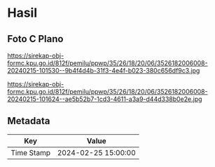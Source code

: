 # Hasil

## Foto C Plano

https://sirekap-obj-formc.kpu.go.id/812f/pemilu/ppwp/35/26/18/20/06/3526182006008-20240215-101530--9b4f4d4b-31f3-4e4f-b023-380c656df9c3.jpg

https://sirekap-obj-formc.kpu.go.id/812f/pemilu/ppwp/35/26/18/20/06/3526182006008-20240215-101624--ae5b52b7-1cd3-4611-a3a9-d44d338b0e2e.jpg


## Metadata

| Key        | Value               |
| ---------- | ------------------- |
| Time Stamp | 2024-02-25 15:00:00 |



